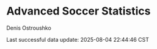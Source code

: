 # Advanced Soccer Statistics
Denis Ostroushko

<!-- gfm -->

Last successful data update: 2025-08-04 22:44:46 CST
